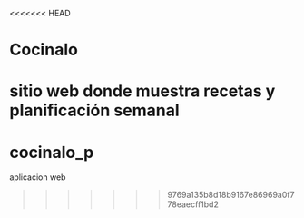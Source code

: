 <<<<<<< HEAD
# Cocinalo
sitio web donde muestra recetas y planificación semanal
=======
# cocinalo_p
aplicacion  web
>>>>>>> 9769a135b8d18b9167e86969a0f778eaecff1bd2
